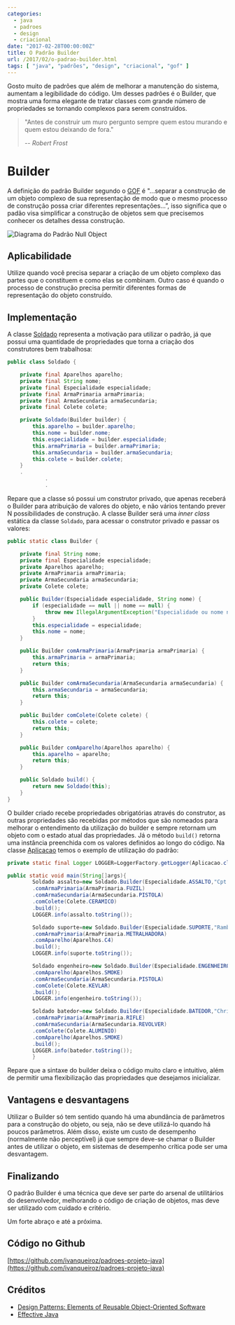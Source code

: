 ```yaml
---
categories:
  - java
  - padroes
  - design
  - criacional
date: "2017-02-28T00:00:00Z"
title: O Padrão Builder
url: /2017/02/o-padrao-builder.html
tags: [ "java", "padrões", "design", "criacional", "gof" ]
---
```


Gosto muito de padrões que além de melhorar a manutenção do sistema, aumentam a legibilidade do código. Um desses
padrões é o Builder, que mostra uma forma elegante de tratar classes com grande número de propriedades se tornando
complexos para serem construídos.

> "Antes de construir um muro pergunto sempre quem estou
> murando e quem estou deixando de fora."
>
> -- _Robert Frost_

# Builder

A definição do padrão Builder segundo
o [GOF](http://www.amazon.com/Design-Patterns-Elements-Reusable-Object-Oriented/dp/0201633612) é "...separar a
construção de um objeto complexo de sua representação de modo que o mesmo processo de construção possa criar diferentes
representações...”, isso significa que o padão visa simplificar a construção de objetos sem que precisemos
conhecer os detalhes dessa construção.

![Diagrama do Padrão Null Object](/images/20170102/builder.png)

## Aplicabilidade

Utilize quando você precisa separar a criação de um objeto complexo das partes que o constituem e como elas se combinam.
Outro caso é quando o processo de construção precisa permitir diferentes formas de representação do objeto construído.

## Implementação

A
classe [Soldado](https://raw.githubusercontent.com/ivanqueiroz/padroes-projeto-java/master/builder/src/main/java/com/ivanqueiroz/padroes/builder/Soldado.java)
representa a motivação para utilizar o padrão, já que possui uma quantidade de propriedades que torna a criação dos
construtores bem trabalhosa:

```java
public class Soldado {

    private final Aparelhos aparelho;
    private final String nome;
    private final Especialidade especialidade;
    private final ArmaPrimaria armaPrimaria;
    private final ArmaSecundaria armaSecundaria;
    private final Colete colete;

    private Soldado(Builder builder) {
        this.aparelho = builder.aparelho;
        this.nome = builder.nome;
        this.especialidade = builder.especialidade;
        this.armaPrimaria = builder.armaPrimaria;
        this.armaSecundaria = builder.armaSecundaria;
        this.colete = builder.colete;
    }
    .
            .
            .
```

Repare que a classe só possui um construtor privado, que apenas receberá o Builder para atribuição de valores do objeto,
e não vários tentando prever N possibilidades de construção. A classe Builder será uma _inner class_ estática da
classe ```Soldado```, para acessar o construtor privado e passar os valores:

```java
public static class Builder {

    private final String nome;
    private final Especialidade especialidade;
    private Aparelhos aparelho;
    private ArmaPrimaria armaPrimaria;
    private ArmaSecundaria armaSecundaria;
    private Colete colete;

    public Builder(Especialidade especialidade, String nome) {
        if (especialidade == null || nome == null) {
            throw new IllegalArgumentException("Especialidade ou nome não podem ser vazios");
        }
        this.especialidade = especialidade;
        this.nome = nome;
    }

    public Builder comArmaPrimaria(ArmaPrimaria armaPrimaria) {
        this.armaPrimaria = armaPrimaria;
        return this;
    }

    public Builder comArmaSecundaria(ArmaSecundaria armaSecundaria) {
        this.armaSecundaria = armaSecundaria;
        return this;
    }

    public Builder comColete(Colete colete) {
        this.colete = colete;
        return this;
    }

    public Builder comAparelho(Aparelhos aparelho) {
        this.aparelho = aparelho;
        return this;
    }

    public Soldado build() {
        return new Soldado(this);
    }
}
```

O builder criado recebe propriedades obrigatórias através do construtor, as outras propriedades são recebidas por
métodos que são nomeados para melhorar o entendimento da utilização do builder e sempre retornam um objeto com o estado
atual das propriedades. Já o método ```build()``` retorna uma instância preenchida com os valores definidos ao longo do
código. Na
classe [Aplicacao](https://raw.githubusercontent.com/ivanqueiroz/padroes-projeto-java/master/builder/src/main/java/com/ivanqueiroz/padroes/builder/Aplicacao.java)
temos o exemplo de utilização do padrão:

```java
private static final Logger LOGGER=LoggerFactory.getLogger(Aplicacao.class);

public static void main(String[]args){
        Soldado assalto=new Soldado.Builder(Especialidade.ASSALTO,"Cpt Nascimento")
        .comArmaPrimaria(ArmaPrimaria.FUZIL)
        .comArmaSecundaria(ArmaSecundaria.PISTOLA)
        .comColete(Colete.CERAMICO)
        .build();
        LOGGER.info(assalto.toString());

        Soldado suporte=new Soldado.Builder(Especialidade.SUPORTE,"Rambo")
        .comArmaPrimaria(ArmaPrimaria.METRALHADORA)
        .comAparelho(Aparelhos.C4)
        .build();
        LOGGER.info(suporte.toString());

        Soldado engenheiro=new Soldado.Builder(Especialidade.ENGENHEIRO,"Jack Bauer")
        .comAparelho(Aparelhos.SMOKE)
        .comArmaSecundaria(ArmaSecundaria.PISTOLA)
        .comColete(Colete.KEVLAR)
        .build();
        LOGGER.info(engenheiro.toString());

        Soldado batedor=new Soldado.Builder(Especialidade.BATEDOR,"Chris Kyle")
        .comArmaPrimaria(ArmaPrimaria.RIFLE)
        .comArmaSecundaria(ArmaSecundaria.REVOLVER)
        .comColete(Colete.ALUMINIO)
        .comAparelho(Aparelhos.SMOKE)
        .build();
        LOGGER.info(batedor.toString());
        }
```

Repare que a sintaxe do builder deixa o código muito claro e intuitivo, além de permitir uma flexibilização das
propriedades que desejamos inicializar.

## Vantagens e desvantagens

Utilizar o Builder só tem sentido quando há uma abundância de parâmetros para a construção do objeto, ou seja,
não se deve utilizá-lo quando há poucos parâmetros. Além disso, existe um custo de desempenho (normalmente não
perceptível) já que sempre deve-se chamar o Builder antes de utilizar o objeto, em sistemas de desempenho crítica pode
ser uma desvantagem.

## Finalizando

O padrão Builder é uma técnica que deve ser parte do arsenal de utilitários do desenvolvedor, melhorando o código de
criação de objetos, mas deve ser utilizado com cuidado e critério.

Um forte abraço e até a próxima.

## Código no Github

[https://github.com/ivanqueiroz/padroes-projeto-java](https://github.com/ivanqueiroz/padroes-projeto-java)

## Créditos

* [Design Patterns: Elements of Reusable Object-Oriented Software](http://www.amazon.com/Design-Patterns-Elements-Reusable-Object-Oriented/dp/0201633612)
* [Effective Java](https://www.amazon.com/Effective-Java-2nd-Joshua-Bloch/dp/0321356683)
